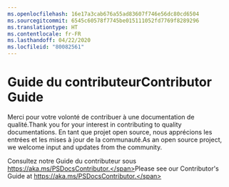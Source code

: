 ```yaml
---
ms.openlocfilehash: 16e17a3cab676a55ad83607f746e56dc80cd6504
ms.sourcegitcommit: 6545c60578f7745be015111052fd7769f8289296
ms.translationtype: HT
ms.contentlocale: fr-FR
ms.lasthandoff: 04/22/2020
ms.locfileid: "80082561"
---
```

# <a name="contributor-guide"></a><span data-ttu-id="25ae5-101">Guide du contributeur</span><span class="sxs-lookup"><span data-stu-id="25ae5-101">Contributor Guide</span></span>

<span data-ttu-id="25ae5-102">Merci pour votre volonté de contribuer à une documentation de qualité.</span><span class="sxs-lookup"><span data-stu-id="25ae5-102">Thank you for your interest in contributing to quality documentations.</span></span>
<span data-ttu-id="25ae5-103">En tant que projet open source, nous apprécions les entrées et les mises à jour de la communauté.</span><span class="sxs-lookup"><span data-stu-id="25ae5-103">As an open source project, we welcome input and updates from the community.</span></span>

<span data-ttu-id="25ae5-104">Consultez notre Guide du contributeur sous https://aka.ms/PSDocsContributor.</span><span class="sxs-lookup"><span data-stu-id="25ae5-104">Please see our Contributor's Guide at https://aka.ms/PSDocsContributor.</span></span>

